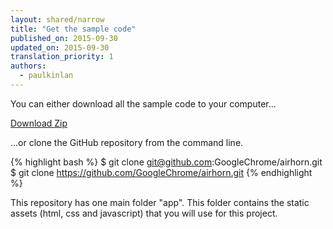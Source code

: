 ```yaml
---
layout: shared/narrow
title: "Get the sample code"
published_on: 2015-09-30
updated_on: 2015-09-30
translation_priority: 1
authors:
  - paulkinlan
---
```



You can either download all the sample code to your computer... 

[Download Zip](https://github.com/GoogleChrome/airhorn/archive/master.zip)

...or clone the GitHub repository from the command line.

{% highlight bash %}
$ git clone git@github.com:GoogleChrome/airhorn.git
$ git clone https://github.com/GoogleChrome/airhorn.git
{% endhighlight %}

This repository has one main folder "app".  This folder contains the static assets (html, css and javascript) that you will use for this project.


